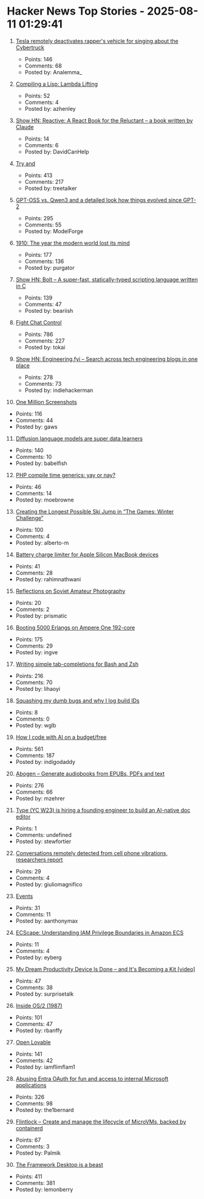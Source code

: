 # Hacker News Top Stories - 2025-08-11 01:29:41

1. [Tesla remotely deactivates rapper's vehicle for singing about the Cybertruck](https://www.threads.com/@brittainforsenate/post/DNMcEZ9yOxk)
   - Points: 146
   - Comments: 68
   - Posted by: Analemma_

2. [Compiling a Lisp: Lambda Lifting](https://bernsteinbear.com/blog/compiling-a-lisp-12/)
   - Points: 52
   - Comments: 4
   - Posted by: azhenley

3. [Show HN: Reactive: A React Book for the Reluctant – a book written by Claude](https://github.com/cloudstreet-dev/React-is-Awful)
   - Points: 14
   - Comments: 6
   - Posted by: DavidCanHelp

4. [Try and](https://ygdp.yale.edu/phenomena/try-and)
   - Points: 413
   - Comments: 217
   - Posted by: treetalker

5. [GPT-OSS vs. Qwen3 and a detailed look how things evolved since GPT-2](https://magazine.sebastianraschka.com/p/from-gpt-2-to-gpt-oss-analyzing-the)
   - Points: 295
   - Comments: 55
   - Posted by: ModelForge

6. [1910: The year the modern world lost its mind](https://www.derekthompson.org/p/1910-the-year-the-modern-world-lost)
   - Points: 177
   - Comments: 136
   - Posted by: purgator

7. [Show HN: Bolt – A super-fast, statically-typed scripting language written in C](https://github.com/Beariish/bolt)
   - Points: 139
   - Comments: 47
   - Posted by: beariish

8. [Fight Chat Control](https://fightchatcontrol.eu/)
   - Points: 786
   - Comments: 227
   - Posted by: tokai

9. [Show HN: Engineering.fyi – Search across tech engineering blogs in one place](https://engineering.fyi/)
   - Points: 278
   - Comments: 73
   - Posted by: indiehackerman

10. [One Million Screenshots](https://onemillionscreenshots.com/?q=random)
   - Points: 116
   - Comments: 44
   - Posted by: gaws

11. [Diffusion language models are super data learners](https://jinjieni.notion.site/Diffusion-Language-Models-are-Super-Data-Learners-239d8f03a866800ab196e49928c019ac)
   - Points: 140
   - Comments: 10
   - Posted by: babelfish

12. [PHP compile time generics: yay or nay?](https://thephp.foundation/blog/2025/08/05/compile-generics/)
   - Points: 46
   - Comments: 14
   - Posted by: moebrowne

13. [Creating the Longest Possible Ski Jump in “The Games: Winter Challenge”](https://mrwint.github.io/winter/writeup/writeup2.html)
   - Points: 100
   - Comments: 4
   - Posted by: alberto-m

14. [Battery charge limiter for Apple Silicon MacBook devices](https://github.com/actuallymentor/battery)
   - Points: 41
   - Comments: 28
   - Posted by: rahimnathwani

15. [Reflections on Soviet Amateur Photography](https://www.publicbooks.org/strangers-in-the-family-album-reflections-on-soviet-amateur-photography/)
   - Points: 20
   - Comments: 2
   - Posted by: prismatic

16. [Booting 5000 Erlangs on Ampere One 192-core](https://underjord.io/booting-5000-erlangs-on-ampere-one.html)
   - Points: 175
   - Comments: 29
   - Posted by: ingve

17. [Writing simple tab-completions for Bash and Zsh](https://mill-build.org/blog/14-bash-zsh-completion.html)
   - Points: 216
   - Comments: 70
   - Posted by: lihaoyi

18. [Squashing my dumb bugs and why I log build IDs](https://rachelbythebay.com/w/2025/08/03/scope/)
   - Points: 8
   - Comments: 0
   - Posted by: wglb

19. [How I code with AI on a budget/free](https://wuu73.org/blog/aiguide1.html)
   - Points: 561
   - Comments: 187
   - Posted by: indigodaddy

20. [Abogen – Generate audiobooks from EPUBs, PDFs and text](https://github.com/denizsafak/abogen)
   - Points: 276
   - Comments: 66
   - Posted by: mzehrer

21. [Type (YC W23) is hiring a founding engineer to build an AI-native doc editor](https://www.ycombinator.com/companies/type/jobs/1idOunL-founding-product-engineer)
   - Points: 1
   - Comments: undefined
   - Posted by: stewfortier

22. [Conversations remotely detected from cell phone vibrations, researchers report](https://www.psu.edu/news/engineering/story/conversations-remotely-detected-cell-phone-vibrations-researchers-report)
   - Points: 29
   - Comments: 4
   - Posted by: giuliomagnifico

23. [Events](https://developer.mozilla.org/en-US/docs/Learn_web_development/Core/Scripting/Events)
   - Points: 31
   - Comments: 11
   - Posted by: aanthonymax

24. [ECScape: Understanding IAM Privilege Boundaries in Amazon ECS](https://www.sweet.security/blog/ecscape-understanding-iam-privilege-boundaries-in-amazon-ecs)
   - Points: 11
   - Comments: 4
   - Posted by: eyberg

25. [My Dream Productivity Device Is Done – and It's Becoming a Kit [video]](https://www.youtube.com/watch?v=pf3BxNq1cp4)
   - Points: 47
   - Comments: 38
   - Posted by: surprisetalk

26. [Inside OS/2 (1987)](https://gitpi.us/article-archive/inside-os2/)
   - Points: 101
   - Comments: 47
   - Posted by: rbanffy

27. [Open Lovable](https://github.com/mendableai/open-lovable)
   - Points: 141
   - Comments: 42
   - Posted by: iamflimflam1

28. [Abusing Entra OAuth for fun and access to internal Microsoft applications](https://research.eye.security/consent-and-compromise/)
   - Points: 326
   - Comments: 98
   - Posted by: the1bernard

29. [Flintlock – Create and manage the lifecycle of MicroVMs, backed by containerd](https://github.com/liquidmetal-dev/flintlock)
   - Points: 67
   - Comments: 3
   - Posted by: Palmik

30. [The Framework Desktop is a beast](https://world.hey.com/dhh/the-framework-desktop-is-a-beast-636fb4ff)
   - Points: 411
   - Comments: 381
   - Posted by: lemonberry

